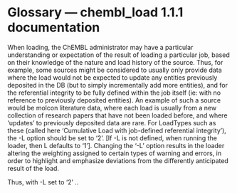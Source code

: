 # Glossary — chembl\_load 1.1.1 documentation

When loading, the ChEMBL administrator may have a particular understanding or expectation of the result of loading a particular job, based on their knowledge of the nature and load history of the source. Thus, for example, some sources might be considered to usually only provide data where the load would not be expected to update any entities previously deposited in the DB \(but to simply incrementally add more entities\), and for the referential integrity to be fully defined within the job itself \(ie: with no reference to previously deposited entities\). An example of such a source would be molcon literature data, where each load is usually from a new collection of research papers that have not been loaded before, and where ‘updates’ to previously deposited data are rare. For LoadTypes such as these \(called here ‘Cumulative Load with job-defined referential integrity’\), the -L option should be set to ‘2’. \[If -L is not defined, when running the loader, then L defaults to ‘1’\]. Changing the ‘-L’ option results in the loader altering the weighting assigned to certain types of warning and errors, in order to highlight and emphasize deviations from the differently anticipated result of the load.

Thus, with -L set to ‘2’ ..

